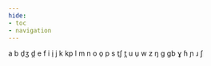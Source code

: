 ```yaml
---
hide:
- toc
- navigation
---
```

a
b
d̠ʒ
d̪
e
f
i
i̠
j
k
kp
l
m
n
o
o̠
p
s
t̠ʃ
t̪
u
u̠
w
z
ŋ
ɡ
ɡb
ɣ
ɦ
ɲ
ɹ
ʃ
